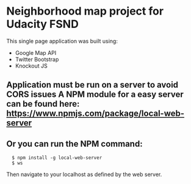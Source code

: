 # Neighborhood map project for Udacity FSND

This single page application was built using:
* Google Map API
* Twitter Bootstrap
* Knockout JS

## Application must be run on a server to avoid CORS issues A NPM module for a easy server can be found here: https://www.npmjs.com/package/local-web-server

## Or you can run the NPM command:

```
  $ npm install -g local-web-server
  $ ws
```

Then navigate to your localhost as defined by the web server.